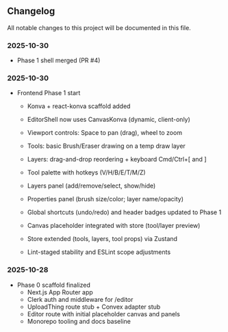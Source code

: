 ## Changelog

All notable changes to this project will be documented in this file.

### 2025-10-30
- Phase 1 shell merged (PR #4)
### 2025-10-30
- Frontend Phase 1 start
  - Konva + react-konva scaffold added
  - EditorShell now uses CanvasKonva (dynamic, client-only)
  - Viewport controls: Space to pan (drag), wheel to zoom
  - Tools: basic Brush/Eraser drawing on a temp draw layer
  - Layers: drag-and-drop reordering + keyboard Cmd/Ctrl+[ and ]

  - Tool palette with hotkeys (V/H/B/E/T/M/Z)
  - Layers panel (add/remove/select, show/hide)
  - Properties panel (brush size/color; layer name/opacity)
  - Global shortcuts (undo/redo) and header badges updated to Phase 1
  - Canvas placeholder integrated with store (tool/layer preview)
  - Store extended (tools, layers, tool props) via Zustand
  - Lint-staged stability and ESLint scope adjustments

### 2025-10-28
- Phase 0 scaffold finalized
  - Next.js App Router app
  - Clerk auth and middleware for /editor
  - UploadThing route stub + Convex adapter stub
  - Editor route with initial placeholder canvas and panels
  - Monorepo tooling and docs baseline
